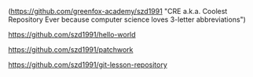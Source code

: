(https://github.com/greenfox-academy/szd1991 "CRE a.k.a. Coolest Repository Ever because computer science loves 3-letter abbreviations")

<https://github.com/szd1991/hello-world>

https://github.com/szd1991/patchwork

https://github.com/szd1991/git-lesson-repository